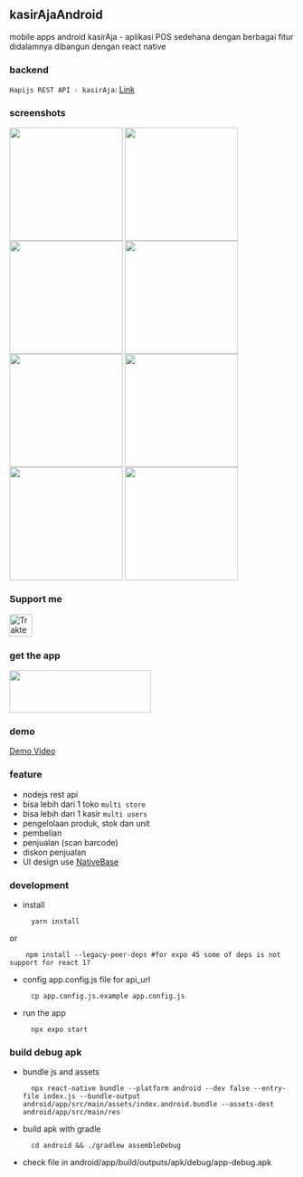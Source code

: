 ## kasirAjaAndroid 
mobile apps android kasirAja - aplikasi POS sedehana dengan berbagai fitur didalamnya dibangun dengan react native 

### backend
`Hapijs REST API - kasirAja`: [Link](https://github.com/ajikamaludin/hapi-kasiraja-api)

### screenshots
<div>
<img align="top" src="https://github.com/ajikamaludin/react-native-kasiraja-mobile/raw/dev/screenshots/1.jpg" width="200px">
<img align="top" src="https://github.com/ajikamaludin/react-native-kasiraja-mobile/raw/dev/screenshots/2.jpg" width="200px">
<img align="top" src="https://github.com/ajikamaludin/react-native-kasiraja-mobile/raw/dev/screenshots/3.jpg" width="200px">
<img align="top" src="https://github.com/ajikamaludin/react-native-kasiraja-mobile/raw/dev/screenshots/4.jpg" width="200px">
<img align="top" src="https://github.com/ajikamaludin/react-native-kasiraja-mobile/raw/dev/screenshots/5.jpg" width="200px">
<img align="top" src="https://github.com/ajikamaludin/react-native-kasiraja-mobile/raw/dev/screenshots/6.jpg" width="200px">
<img align="top" src="https://github.com/ajikamaludin/react-native-kasiraja-mobile/raw/dev/screenshots/7.jpg" width="200px">
<img align="top" src="https://github.com/ajikamaludin/react-native-kasiraja-mobile/raw/dev/screenshots/8.jpg" width="200px">
</div>

### Support me

<a href="https://trakteer.id/ajikamaludin" target="_blank"><img id="wse-buttons-preview" src="https://cdn.trakteer.id/images/embed/trbtn-blue-2.png" height="40" style="border:0px;height:40px;" alt="Trakteer Saya"></a>

### get the app
<a href="https://play.google.com/store/apps/details?id=com.kasirajaandroid" target="_blank">
<img align="top" src="https://github.com/ajikamaludin/react-native-kasiraja-mobile/raw/dev/screenshots/google-play-logo2.png" width="250px" height="75px">
</a>

### demo
[Demo Video](https://www.youtube.com/watch?v=pBqVOmw8Ess)

### feature
- nodejs rest api
- bisa lebih dari 1 toko `multi store`
- bisa lebih dari 1 kasir `multi users`
- pengelolaan produk, stok dan unit
- pembelian
- penjualan (scan barcode)
- diskon penjualan
- UI design use [NativeBase](https://nativebase.io/)
### development 
- install

        yarn install

or 

        npm install --legacy-peer-deps #for expo 45 some of deps is not support for react 17 

- config app.config.js file for api_url

        cp app.config.js.example app.config.js

- run the app

        npx expo start

### build debug apk
- bundle js and assets

        npx react-native bundle --platform android --dev false --entry-file index.js --bundle-output android/app/src/main/assets/index.android.bundle --assets-dest android/app/src/main/res

- build apk with gradle 

        cd android && ./gradlew assembleDebug

- check file in android/app/build/outputs/apk/debug/app-debug.apk
